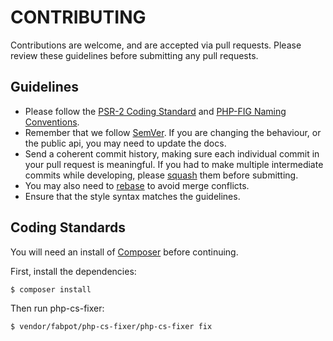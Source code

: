 CONTRIBUTING
============

Contributions are welcome, and are accepted via pull requests. Please review these guidelines before submitting any pull requests.

## Guidelines

- Please follow the [PSR-2 Coding Standard](https://github.com/php-fig/fig-standards/blob/master/accepted/PSR-2-coding-style-guide.md) and [PHP-FIG Naming Conventions](https://github.com/php-fig/fig-standards/blob/master/bylaws/002-psr-naming-conventions.md).
- Remember that we follow [SemVer](http://semver.org). If you are changing the behaviour, or the public api, you may need to update the docs.
- Send a coherent commit history, making sure each individual commit in your pull request is meaningful. If you had to make multiple intermediate commits while developing, please [squash](http://git-scm.com/book/en/Git-Tools-Rewriting-History) them before submitting.
- You may also need to [rebase](http://git-scm.com/book/en/Git-Branching-Rebasing) to avoid merge conflicts.
- Ensure that the style syntax matches the guidelines.

## Coding Standards

You will need an install of [Composer](https://getcomposer.org) before continuing.

First, install the dependencies:

```bash
$ composer install
```

Then run php-cs-fixer:

```bash
$ vendor/fabpot/php-cs-fixer/php-cs-fixer fix
```
